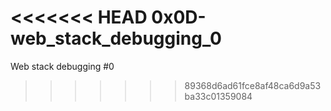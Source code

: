 <<<<<<< HEAD
0x0D-web_stack_debugging_0
=======
Web stack debugging #0
>>>>>>> 89368d6ad61fce8af48ca6d9a53ba33c01359084
